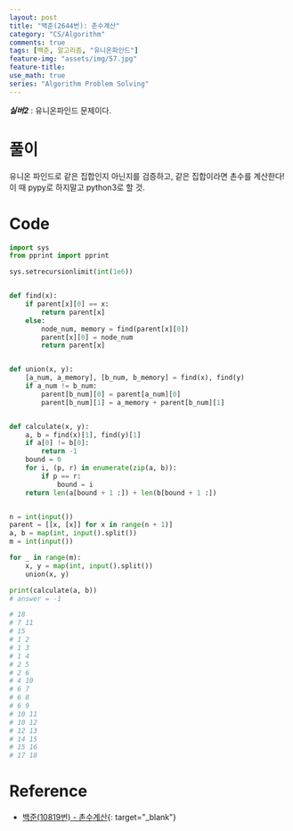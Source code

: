 ```yaml
---
layout: post
title: "백준(2644번): 촌수계산"
category: "CS/Algorithm"
comments: true
tags: [백준, 알고리즘, "유니온파인드"]
feature-img: "assets/img/57.jpg"
feature-title:
use_math: true
series: "Algorithm Problem Solving"
---
```


**_실버2_** : 유니온파인드 문제이다.

# 풀이

유니온 파인드로 같은 집합인지 아닌지를 검증하고, 같은 집합이라면 촌수를 계산한다! 이 때 pypy로 하지말고 python3로 할 것.


# Code

```python
import sys
from pprint import pprint

sys.setrecursionlimit(int(1e6))


def find(x):
    if parent[x][0] == x:
        return parent[x]
    else:
        node_num, memory = find(parent[x][0])
        parent[x][0] = node_num
        return parent[x]


def union(x, y):
    [a_num, a_memory], [b_num, b_memory] = find(x), find(y)
    if a_num != b_num:
        parent[b_num][0] = parent[a_num][0]
        parent[b_num][1] = a_memory + parent[b_num][1]


def calculate(x, y):
    a, b = find(x)[1], find(y)[1]
    if a[0] != b[0]:
        return -1
    bound = 0
    for i, (p, r) in enumerate(zip(a, b)):
        if p == r:
            bound = i
    return len(a[bound + 1 :]) + len(b[bound + 1 :])


n = int(input())
parent = [[x, [x]] for x in range(n + 1)]
a, b = map(int, input().split())
m = int(input())

for _ in range(m):
    x, y = map(int, input().split())
    union(x, y)

print(calculate(a, b))
# answer = -1

# 18
# 7 11
# 15
# 1 2
# 1 3
# 1 4
# 2 5
# 2 6
# 4 10
# 6 7
# 6 8
# 6 9
# 10 11
# 10 12
# 12 13
# 14 15
# 15 16
# 17 18

```


# Reference

* [백준(10819번) - 촌수계산](https://www.acmicpc.net/problem/10819){: target="\_blank"}
